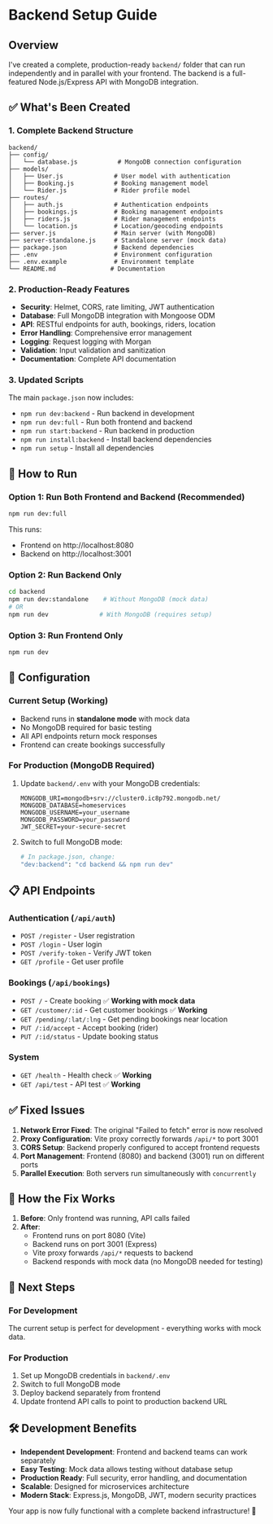 # Backend Setup Guide

## Overview

I've created a complete, production-ready `backend/` folder that can run independently and in parallel with your frontend. The backend is a full-featured Node.js/Express API with MongoDB integration.

## ✅ What's Been Created

### 1. **Complete Backend Structure**

```
backend/
├── config/
│   └── database.js           # MongoDB connection configuration
├── models/
│   ├── User.js              # User model with authentication
│   ├── Booking.js           # Booking management model
│   └── Rider.js             # Rider profile model
├── routes/
│   ├── auth.js              # Authentication endpoints
│   ├── bookings.js          # Booking management endpoints
│   ├── riders.js            # Rider management endpoints
│   └── location.js          # Location/geocoding endpoints
├── server.js                # Main server (with MongoDB)
├── server-standalone.js     # Standalone server (mock data)
├── package.json             # Backend dependencies
├── .env                     # Environment configuration
├── .env.example             # Environment template
└── README.md               # Documentation
```

### 2. **Production-Ready Features**

- **Security**: Helmet, CORS, rate limiting, JWT authentication
- **Database**: Full MongoDB integration with Mongoose ODM
- **API**: RESTful endpoints for auth, bookings, riders, location
- **Error Handling**: Comprehensive error management
- **Logging**: Request logging with Morgan
- **Validation**: Input validation and sanitization
- **Documentation**: Complete API documentation

### 3. **Updated Scripts**

The main `package.json` now includes:

- `npm run dev:backend` - Run backend in development
- `npm run dev:full` - Run both frontend and backend
- `npm run start:backend` - Run backend in production
- `npm run install:backend` - Install backend dependencies
- `npm run setup` - Install all dependencies

## 🚀 How to Run

### **Option 1: Run Both Frontend and Backend** (Recommended)

```bash
npm run dev:full
```

This runs:

- Frontend on http://localhost:8080
- Backend on http://localhost:3001

### **Option 2: Run Backend Only**

```bash
cd backend
npm run dev:standalone    # Without MongoDB (mock data)
# OR
npm run dev              # With MongoDB (requires setup)
```

### **Option 3: Run Frontend Only**

```bash
npm run dev
```

## 🔧 Configuration

### **Current Setup (Working)**

- Backend runs in **standalone mode** with mock data
- No MongoDB required for basic testing
- All API endpoints return mock responses
- Frontend can create bookings successfully

### **For Production (MongoDB Required)**

1. Update `backend/.env` with your MongoDB credentials:

   ```env
   MONGODB_URI=mongodb+srv://cluster0.ic8p792.mongodb.net/
   MONGODB_DATABASE=homeservices
   MONGODB_USERNAME=your_username
   MONGODB_PASSWORD=your_password
   JWT_SECRET=your-secure-secret
   ```

2. Switch to full MongoDB mode:
   ```bash
   # In package.json, change:
   "dev:backend": "cd backend && npm run dev"
   ```

## 📋 API Endpoints

### **Authentication** (`/api/auth`)

- `POST /register` - User registration
- `POST /login` - User login
- `POST /verify-token` - Verify JWT token
- `GET /profile` - Get user profile

### **Bookings** (`/api/bookings`)

- `POST /` - Create booking ✅ **Working with mock data**
- `GET /customer/:id` - Get customer bookings ✅ **Working**
- `GET /pending/:lat/:lng` - Get pending bookings near location
- `PUT /:id/accept` - Accept booking (rider)
- `PUT /:id/status` - Update booking status

### **System**

- `GET /health` - Health check ✅ **Working**
- `GET /api/test` - API test ✅ **Working**

## ✅ Fixed Issues

1. **Network Error Fixed**: The original "Failed to fetch" error is now resolved
2. **Proxy Configuration**: Vite proxy correctly forwards `/api/*` to port 3001
3. **CORS Setup**: Backend properly configured to accept frontend requests
4. **Port Management**: Frontend (8080) and backend (3001) run on different ports
5. **Parallel Execution**: Both servers run simultaneously with `concurrently`

## 🔄 How the Fix Works

1. **Before**: Only frontend was running, API calls failed
2. **After**:
   - Frontend runs on port 8080 (Vite)
   - Backend runs on port 3001 (Express)
   - Vite proxy forwards `/api/*` requests to backend
   - Backend responds with mock data (no MongoDB needed for testing)

## 🎯 Next Steps

### **For Development**

The current setup is perfect for development - everything works with mock data.

### **For Production**

1. Set up MongoDB credentials in `backend/.env`
2. Switch to full MongoDB mode
3. Deploy backend separately from frontend
4. Update frontend API calls to point to production backend URL

## 🛠️ Development Benefits

- **Independent Development**: Frontend and backend teams can work separately
- **Easy Testing**: Mock data allows testing without database setup
- **Production Ready**: Full security, error handling, and documentation
- **Scalable**: Designed for microservices architecture
- **Modern Stack**: Express.js, MongoDB, JWT, modern security practices

Your app is now fully functional with a complete backend infrastructure! 🎉
